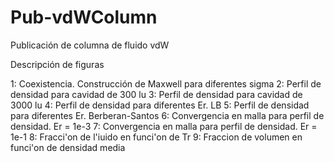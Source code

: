 # Pub-vdWColumn
Publicación de columna de fluido vdW


Descripción de figuras

1: Coexistencia. Construcción de Maxwell para diferentes sigma
2: Perfil de densidad para cavidad de 300 lu
3: Perfil de densidad para cavidad de 3000 lu
4: Perfil de densidad para diferentes Er. LB
5: Perfil de densidad para diferentes Er. Berberan-Santos
6: Convergencia en malla para perfil de densidad. Er = 1e-3
7: Convergencia en malla para perfil de densidad. Er = 1e-1
8: Fracci\'on de l\'iuido en funci\'on de Tr
9: Fraccion de volumen en funci\'on de densidad media
